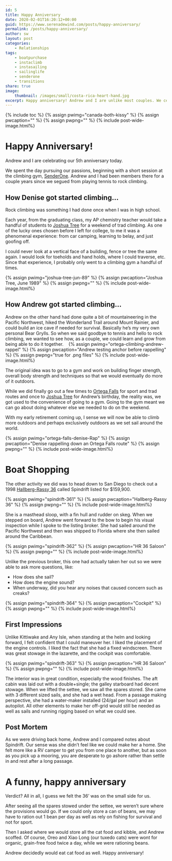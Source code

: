 ```yaml
---
id: 5
title: Happy Anniversary
date: 2020-02-01T16:20:12+00:00
guid: https://www.serenadewind.com/posts/happy-anniversary/
permalink: /posts/happy-anniversary/
author: sw
layout: post
categories:
    - Relationships
tags:
    - boatpurchase
    - instaclimb
    - instasailing
    - sailinglife
    - senderone
    - transitions
share: true
image:
    thumbnail: /images/small/costa-rica-heart-hand.jpg 
excerpt: Happy anniversary! Andrew and I are unlike most couples. We celebrated by climbing and boat shopping on our anniversary. Since life is short, why not spend your time pursuing your passions?
---
```

{% include toc %}
{% assign pwimg="canada-both-kissy" %}
{% assign pwcaption="" %}
{% assign pwpng="" %}
{% include post-wide-image.html%}


# Happy Anniversary!

Andrew and I are celebrating our 5th anniversary today.

We spent the day pursuing our passions, beginning with a short session at the climbing gym, [SenderOne](https://www.senderoneclimbing.com/ "SenderOne"). Andrew and I had been members there for a couple years since we segued from playing tennis to rock climbing.

## How Denise got started climbing...

Rock climbing was something I had done once when I was in high school.

Each year, from the graduating class, my AP chemistry teacher would take a handful of students to [Joshua Tree](/posts/throw-back/ "Joshua Tree") for a weekend of trad climbing. As one of the lucky ones chosen before I left for college, to me it was a phenomenal experience: from car camping, learning to belay, and just goofing off.

I could never look at a vertical face of a building, fence or tree the same again. I would look for toeholds and hand holds, where I could traverse, etc. Since that experience, I probably only went to a climbing gym a handful of times.

{% assign pwimg="joshua-tree-jun-89" %}
{% assign pwcaption="Joshua Tree, June 1989" %}
{% assign pwpng="" %}
{% include post-wide-image.html%}


## How Andrew got started climbing...

Andrew on the other hand had done quite a bit of mountaineering in the Pacific Northwest, hiked the Wonderland Trail around Mount Rainier, and could build an ice cave if needed for survival. Basically he’s my very own personal Bear Grylls. So when we said goodbye to tennis and hello to rock climbing, we wanted to see how, as a couple, we could learn and grow from being able to do it together. 
 
{% assign pwimg="ortega-climbing-andrew-rappel" %}
{% assign pwcaption="Andrew testing anchor before rappelling" %}
{% assign pwpng="true for .png files" %}
{% include post-wide-image.html%}


The original idea was to go to a gym and work on building finger strength, overall body strength and techniques so that we would eventually do more of it outdoors.

While we did finally go out a few times to [Ortega Falls](https://www.mountainproject.com/area/106002993/ortega-falls "Ortega Falls") for sport and trad routes and once to [Joshua Tree](/posts/throw-back/ "Joshua Tree") for Andrew’s birthday, the reality was, we got used to the convenience of going to a gym. Going to the gym meant we can go about doing whatever else we needed to do on the weekend.

With my early retirement coming up, I sense we will now be able to climb more outdoors and perhaps exclusively outdoors as we set sail around the world.

{% assign pwimg="ortega-falls-denise-Rap" %}
{% assign pwcaption="Denise rappelling down an Ortega Falls route" %}
{% assign pwpng="" %}
{% include post-wide-image.html%}


# Boat Shopping

The other activity we did was to head down to San Diego to check out a 1998 [Hallberg-Rassy 36](https://sailboatdata.com/sailboat/hallberg-rassy-36 "Hallberg-Rassy sailboat data") called Spindrift listed for $159,900. 

{% assign pwimg="spindrift-361" %}
{% assign pwcaption="Hallberg-Rassy 36" %}
{% assign pwpng="" %}
{% include post-wide-image.html%}


She is a masthead sloop, with a fin hull and rudder on skeg. When we stepped on board, Andrew went forward to the bow to begin his visual inspection while I spoke to the listing broker. She had sailed around the Pacific Northwest and then was shipped to Florida where she then sailed around the Caribbean.

{% assign pwimg="spindrift-362" %}
{% assign pwcaption="HR 36 Saloon" %}
{% assign pwpng="" %}
{% include post-wide-image.html%}


Unlike the previous broker, this one had actually taken her out so we were able to ask more questions, like:

- How does she sail?
- How does the engine sound?
- When underway, did you hear any noises that caused concern such as creaks?

{% assign pwimg="spindrift-364" %}
{% assign pwcaption="Cockpit" %}
{% assign pwpng="" %}
{% include post-wide-image.html%}


## First Impressions

Unlike Kittiwake and Any Isle, when standing at the helm and looking forward, I felt confident that I could maneuver her. I liked the placement of the engine controls. I liked the fact that she had a fixed windscreen. There was great stowage in the lazarette, and the cockpit was comfortable.

{% assign pwimg="spindrift-363" %}
{% assign pwcaption="HR 36 Saloon" %}
{% assign pwpng="" %}
{% include post-wide-image.html%}


The interior was in great condition, especially the wood finishes. The aft cabin was laid out with a double+single; the galley starboard had decent stowage. When we lifted the settee, we saw all the spares stored. She came with 3 different sized sails, and she had a wet head. From a passage making perspective, she had a water-maker installed (24/gal per hour) and an autopilot. All other elements to make her off-grid would still be needed as well as sails and running rigging based on what we could see.

## Post Mortem

As we were driving back home, Andrew and I compared notes about Spindrift. Our sense was she didn’t feel like we could make her a home. She felt more like a RV camper to get you from one place to another, but as soon as you pick up a mooring, you are desperate to go ashore rather than settle in and rest after a long passage.

# A funny, happy anniversary

Verdict? All in all, I guess we felt the 36’ was on the small side for us.

After seeing all the spares stowed under the settee, we weren’t sure where the provisions would go. If we could only store a can of beans, we may have to ration out 1 bean per day as well as rely on fishing for survival and not for sport.

Then I asked where we would store all the cat food and kibble, and Andrew scoffed. Of course, Oreo and Xiao Long (our tuxedo cats) were wont for organic, grain-free food twice a day, while we were rationing beans.

Andrew decidedly would eat cat food as well. Happy anniversary!